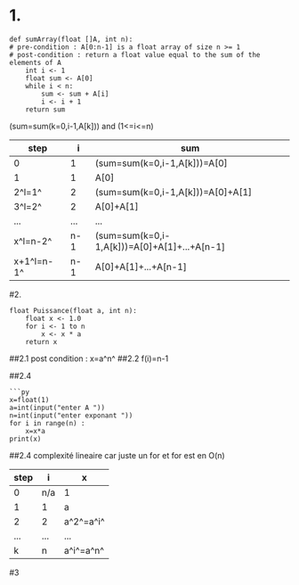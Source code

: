 # 1.
```
def sumArray(float []A, int n):
# pre-condition : A[0:n-1] is a float array of size n >= 1
# post-condition : return a float value equal to the sum of the elements of A
    int i <- 1
    float sum <- A[0]
    while i < n:
        sum <- sum + A[i]
        i <- i + 1
    return sum
```

(sum=sum(k=0,i-1,A[k])) and (1<=i<=n)

| step | i | sum |
| -| -| - |
| 0 | 1 | (sum=sum(k=0,i-1,A[k]))=A[0] |
| 1 | 1 | A[0] |
| 2^l=1^ | 2 |(sum=sum(k=0,i-1,A[k]))=A[0]+A[1]  |
| 3^l=2^ | 2 | A[0]+A[1] |
| ... | ... |... |
| x^l=n-2^ | n-1 | (sum=sum(k=0,i-1,A[k]))=A[0]+A[1]+...+A[n-1] |
|  x+1^l=n-1^| n-1 | A[0]+A[1]+...+A[n-1] |

#2.
```
float Puissance(float a, int n):
    float x <- 1.0
    for i <- 1 to n
        x <- x * a
    return x
```
##2.1
post condition : x=a^n^
##2.2
f(i)=n-1


##2.4
```
```py
x=float(1)
a=int(input("enter A "))
n=int(input("enter exponant "))
for i in range(n) :
    x=x*a
print(x) 
```

##2.4
complexité lineaire car juste un for et for est en O(n)

|step| i | x |
|-|-|-|
|0|n/a|1|
|1|1|a|
|2|2|a^2^=a^i^|
|...|...|...|
|k|n|a^i^=a^n^|

#3
